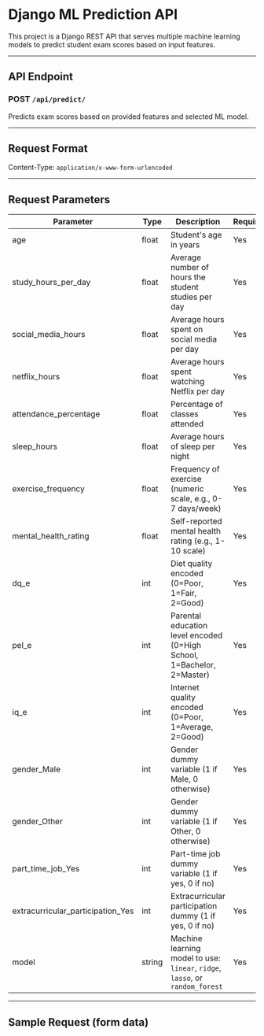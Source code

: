 # Django ML Prediction API

This project is a Django REST API that serves multiple machine learning models to predict student exam scores based on input features.

---

## API Endpoint

### POST `/api/predict/`

Predicts exam scores based on provided features and selected ML model.

---

## Request Format

Content-Type: `application/x-www-form-urlencoded`

---

## Request Parameters

| Parameter                      | Type    | Description                                               | Required | Example    |
|-------------------------------|---------|-----------------------------------------------------------|----------|------------|
| age                           | float   | Student's age in years                                     | Yes      | 18         |
| study_hours_per_day            | float   | Average number of hours the student studies per day       | Yes      | 3.5        |
| social_media_hours             | float   | Average hours spent on social media per day                | Yes      | 2          |
| netflix_hours                 | float   | Average hours spent watching Netflix per day               | Yes      | 1.5        |
| attendance_percentage          | float   | Percentage of classes attended                             | Yes      | 90         |
| sleep_hours                   | float   | Average hours of sleep per night                            | Yes      | 7          |
| exercise_frequency            | float   | Frequency of exercise (numeric scale, e.g., 0-7 days/week) | Yes      | 4          |
| mental_health_rating          | float   | Self-reported mental health rating (e.g., 1-10 scale)      | Yes      | 5          |
| dq_e                          | int     | Diet quality encoded (0=Poor, 1=Fair, 2=Good)              | Yes      | 2          |
| pel_e                         | int     | Parental education level encoded (0=High School, 1=Bachelor, 2=Master) | Yes | 1          |
| iq_e                          | int     | Internet quality encoded (0=Poor, 1=Average, 2=Good)       | Yes      | 2          |
| gender_Male                   | int     | Gender dummy variable (1 if Male, 0 otherwise)              | Yes      | 1          |
| gender_Other                  | int     | Gender dummy variable (1 if Other, 0 otherwise)             | Yes      | 0          |
| part_time_job_Yes             | int     | Part-time job dummy variable (1 if yes, 0 if no)            | Yes      | 0          |
| extracurricular_participation_Yes | int | Extracurricular participation dummy (1 if yes, 0 if no)    | Yes      | 1          |
| model                         | string  | Machine learning model to use: `linear`, `ridge`, `lasso`, or `random_forest` | Yes | `random_forest` |

---

## Sample Request (form data)

